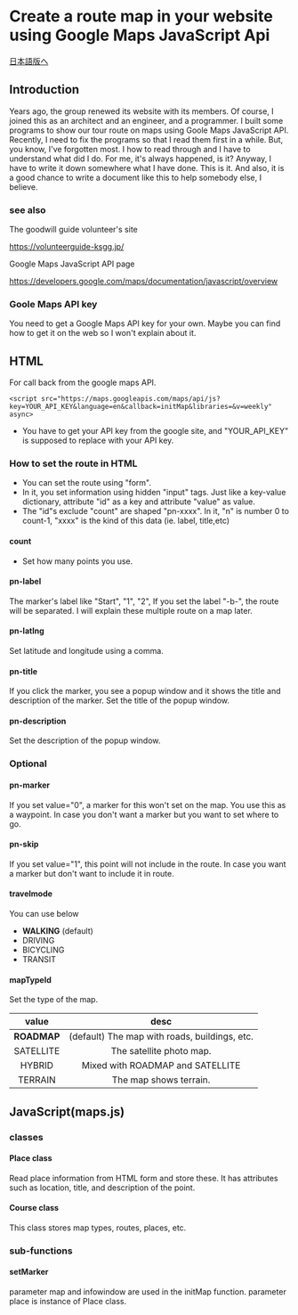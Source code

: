# Create a route map in your website using Google Maps JavaScript Api

[日本語版へ](https://qiita.com/xkogij/items/2554c37929caf6f6fc3c)

## Introduction

Years ago, the group renewed its website with its members. Of course, I joined this as an architect and an engineer, and a programmer. I built some programs to show our tour route on maps using Goole Maps JavaScript API.
Recently, I need to fix the programs so that I read them first in a while.  But, you know, I've forgotten most. I how to read through and I have to understand what did I do. For me, it's always happened, is it?
Anyway, I have to write it down somewhere what I have done. This is it.
And also, it is a good chance to write a document like this to help somebody else, I believe.

### see also

The goodwill guide volunteer's site

https://volunteerguide-ksgg.jp/

Google Maps JavaScript API page

https://developers.google.com/maps/documentation/javascript/overview

### Goole Maps API key
You need to get a Google Maps API key for your own. Maybe you can find how to get it on the web so I won't explain about it.

## HTML
For call back from the google maps API.

```
<script src="https://maps.googleapis.com/maps/api/js?key=YOUR_API_KEY&language=en&callback=initMap&libraries=&v=weekly" async>
```

- You have to get your API key from the google site, and "YOUR_API_KEY" is supposed to replace with your API key.

### How to set the route in HTML
* You can set the route using "form". 
* In it, you set information using hidden "input" tags. Just like a key-value dictionary, attribute "id" as a key and attribute "value" as value.
* The "id"s exclude "count" are shaped "pn-xxxx". In it, "n" is number 0 to count-1, "xxxx" is the kind of this data (ie. label, title,etc) 

#### count
* Set how many points you use.

#### pn-label
The marker's label like "Start", "1", "2", 
If you set the label "-b-", the route will be separated. I will explain these multiple route on a map later.

#### pn-latlng
Set latitude and longitude using a comma.

#### pn-title
If you click the marker, you see a popup window and it shows the title and description of the marker. Set the title of the popup window.

#### pn-description
Set the description of the popup window.

### Optional
#### pn-marker
If you set value="0", a marker for this won't set on the map.
You use this as a waypoint. In case you don't want a marker but you want to set where to go.

#### pn-skip
If you set value="1", this point will not include in the route.
In case you want a marker but don't want to include it in route.

#### travelmode
You can use below
* **WALKING** (default)
* DRIVING
* BICYCLING
* TRANSIT

#### mapTypeId
Set the type of the map.

| value | desc |
|:-:|:-:|
| **ROADMAP** | (default) The map with roads, buildings, etc.|
| SATELLITE | The satellite photo map. |
| HYBRID | Mixed with ROADMAP and SATELLITE |
| TERRAIN | The map shows terrain. |

## JavaScript(maps.js)
### classes
#### Place class
Read place information from HTML form and store these.
It has attributes such as location, title, and description of the point.
#### Course class
This class stores map types, routes, places, etc.

### sub-functions
#### setMarker
parameter map and infowindow are used in the initMap function.
parameter place is instance of Place class.